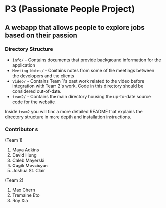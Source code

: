 # P3 (Passionate People Project)

## A webapp that allows people to explore jobs based on their passion

### Directory Structure
* `info/` - Contains documents that provide background information for the application
* `Meeting Notes/` - Contains notes from some of the meetings between the developers and the clients
* `Video/` - Contains Team 1's past work related to the video before integration with Team 2's work. Code in this directory should be considered out-of-date.
* `team2/` - Contains the main directory housing the up-to-date source code for the website.

Inside `team2` you will find a more detailed README that explains the directory structure in more depth and installation instructions.

### Contributor s
(Team 1)

1. Maya Adkins
2. David Hung
3. Caleb Mayerski
4. Gagik Movsisyan
5. Joshua St. Clair

(Team 2)
1. Max Chern
2. Tremaine Eto
3. Roy Xia
